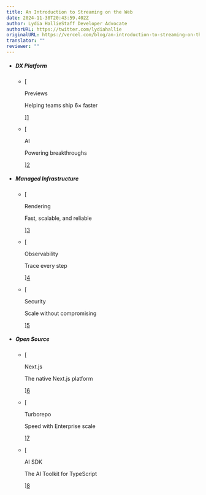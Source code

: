 ```yaml
---
title: An Introduction to Streaming on the Web
date: 2024-11-30T20:43:59.402Z
author: Lydia HallieStaff Developer Advocate
authorURL: https://twitter.com/lydiahallie
originalURL: https://vercel.com/blog/an-introduction-to-streaming-on-the-web
translator: ""
reviewer: ""
---
```


-   ##### DX Platform
    
    -   [
        
        Previews
        
        Helping teams ship 6× faster
        
        
        
        ][1]
    -   [
        
        AI
        
        Powering breakthroughs
        
        
        
        ][2]
-   ##### Managed Infrastructure
    
    -   [
        
        Rendering
        
        Fast, scalable, and reliable
        
        
        
        ][3]
    -   [
        
        Observability
        
        Trace every step
        
        
        
        ][4]
    -   [
        
        Security
        
        Scale without compromising
        
        
        
        ][5]
-   ##### Open Source
    
    -   [
        
        Next.js
        
        The native Next.js platform
        
        
        
        ][6]
    -   [
        
        Turborepo
        
        Speed with Enterprise scale
        
        
        
        ][7]
    -   [
        
        AI SDK
        
        The AI Toolkit for TypeScript
        
        
        
        ][8]

<!-- more -->

[1]: /products/previews
[2]: /ai
[3]: /products/rendering
[4]: /products/observability
[5]: /security
[6]: /frameworks/nextjs
[7]: /solutions/turborepo
[8]: https://sdk.vercel.ai/